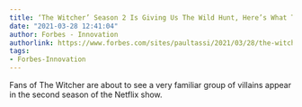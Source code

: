 ```yaml
---
title: ‘The Witcher’ Season 2 Is Giving Us The Wild Hunt, Here’s What They Look Like
date: "2021-03-28 12:41:04"
author: Forbes - Innovation
authorlink: https://www.forbes.com/sites/paultassi/2021/03/28/the-witcher-season-2-is-giving-us-the-wild-hunt-heres-what-they-look-like/
tags:
- Forbes-Innovation
---
```

Fans of The Witcher are about to see a very familiar group of villains appear in the second season of the Netflix show.